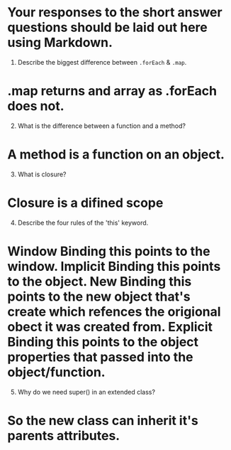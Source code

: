 # Your responses to the short answer questions should be laid out here using Markdown.
1. Describe the biggest difference between `.forEach` & `.map`.
# .map returns and array as .forEach does not.
2. What is the difference between a function and a method?
# A method is a function on an object.
3. What is closure?
# Closure is a difined scope
4. Describe the four rules of the 'this' keyword.
# Window Binding this points to the window. Implicit Binding this points to the object. New Binding this points to the new object that's create which refences the origional obect it was created from. Explicit Binding this points to the object properties that passed into the object/function. 
5. Why do we need super() in an extended class?
# So the new class can inherit it's parents attributes.